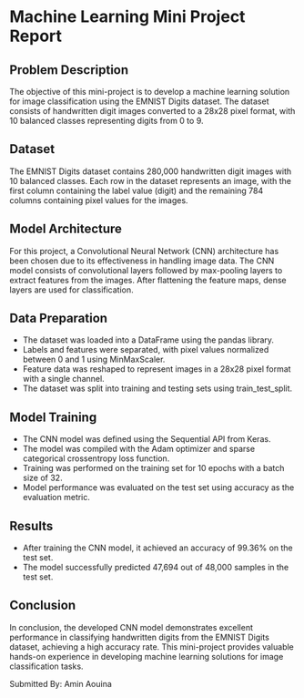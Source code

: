 # Machine Learning Mini Project Report

## Problem Description

The objective of this mini-project is to develop a machine learning solution for image classification using the EMNIST Digits dataset. The dataset consists of handwritten digit images converted to a 28x28 pixel format, with 10 balanced classes representing digits from 0 to 9.

## Dataset

The EMNIST Digits dataset contains 280,000 handwritten digit images with 10 balanced classes. Each row in the dataset represents an image, with the first column containing the label value (digit) and the remaining 784 columns containing pixel values for the images.

## Model Architecture

For this project, a Convolutional Neural Network (CNN) architecture has been chosen due to its effectiveness in handling image data. The CNN model consists of convolutional layers followed by max-pooling layers to extract features from the images. After flattening the feature maps, dense layers are used for classification.

## Data Preparation

- The dataset was loaded into a DataFrame using the pandas library.
- Labels and features were separated, with pixel values normalized between 0 and 1 using MinMaxScaler.
- Feature data was reshaped to represent images in a 28x28 pixel format with a single channel.
- The dataset was split into training and testing sets using train_test_split.

## Model Training

- The CNN model was defined using the Sequential API from Keras.
- The model was compiled with the Adam optimizer and sparse categorical crossentropy loss function.
- Training was performed on the training set for 10 epochs with a batch size of 32.
- Model performance was evaluated on the test set using accuracy as the evaluation metric.

## Results

- After training the CNN model, it achieved an accuracy of 99.36% on the test set.
- The model successfully predicted 47,694 out of 48,000 samples in the test set.

## Conclusion

In conclusion, the developed CNN model demonstrates excellent performance in classifying handwritten digits from the EMNIST Digits dataset, achieving a high accuracy rate. This mini-project provides valuable hands-on experience in developing machine learning solutions for image classification tasks.

Submitted By: Amin Aouina
